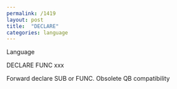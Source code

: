 ```yaml
---
permalink: /1419
layout: post
title:  "DECLARE"
categories: language
---
```

Language

DECLARE FUNC xxx

Forward declare SUB or FUNC. Obsolete QB compatibility



